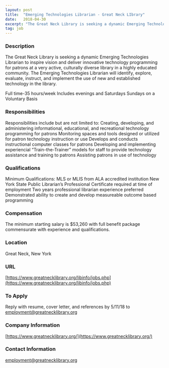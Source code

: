 ```yaml
---
layout: post
title:  "Emerging Technologies Librarian - Great Neck LIbrary"
date:   2018-04-30
excerpt: "The Great Neck Library is seeking a dynamic Emerging Technologies Librarian to inspire vision and deliver innovative technology programming for patrons at a very active, culturally diverse library in a highly educated community. The Emerging Technologies Librarian will identify, explore, evaluate, instruct, and implement the use of new and established..."
tag: job
---
```


### Description   

The Great Neck Library is seeking a dynamic Emerging Technologies Librarian to inspire vision and deliver innovative technology programming for patrons at a very active, culturally diverse library in a  highly educated community.  The Emerging Technologies Librarian will identify, explore, evaluate, instruct, and implement the use of new and established technology in the library.

Full time-35 hours/week
Includes evenings and Saturdays 
Sundays on a Voluntary  Basis



### Responsibilities   

Responsibilities include but are not limited to:
Creating, developing, and administering informational, educational, and recreational technology programming for patrons 
Monitoring spaces and tools designed or utilized for patron technology instruction or use
Develops and conducts instructional computer classes for patrons
Developing and implementing experiencial “Train-the-Trainer”  models for staff  to provide technology assistance and training to patrons 
Assisting patrons in use of technology 



### Qualifications   

Minimum Qualifications:
MLS or MLIS from ALA accredited institution
New York State Public Librarian’s Professional Certificate required at time of employment
Two years professional librarian experience preferred
Demonstrated ability to create and develop measureable outcome based programming



### Compensation   

The minimum starting salary is $53,260 with full benefit package commensurate with experience and qualifications.


### Location   

Great Neck, New York


### URL   

[https://www.greatnecklibrary.org/libinfo/jobs.php](https://www.greatnecklibrary.org/libinfo/jobs.php)

### To Apply   

Reply with resume, cover letter, and references by 5/11/18 to employment@greatnecklibrary.org


### Company Information   

[https://www.greatnecklibrary.org/](https://www.greatnecklibrary.org/)


### Contact Information   

employment@greatnecklibrary.org

